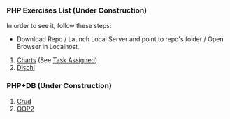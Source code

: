 ### PHP Exercises List (Under Construction)

  In order to see it, follow these steps:
  - Download Repo / Launch Local Server and point to repo's folder / Open Browser in Localhost.

1. [Charts](https://github.com/Giampaolo1/php-adv-charts) (See [Task Assigned](https://docs.google.com/document/d/13fTzkUB6mOO0-nUt664OLq73nbVmxs5ljpCvNlpHnyE/edit))
2. [Dischi](https://github.com/Giampaolo1/php-ajax-dischi)

### PHP+DB (Under Construction)

1. [Crud](https://github.com/Giampaolo1/php-crud-read-create-update)
2. [OOP2](https://github.com/Giampaolo1/php-oop-2)
<!-- 3. [Laravel](https://github.com/Giampaolo1/laravel-primi-passi) -->
